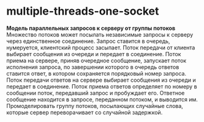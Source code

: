 # multiple-threads-one-socket

**Модель параллельных запросов к серверу от группы потоков**  
Множество потоков может посылать независимые запросы к серверу через единственное соединение. Запрос ставится в очередь, нумеруется, клиентский процесс засыпает. Поток передачи от клиента выбирает сообщения из очереди и передает в соединение. Поток приема на сервере, приняв очередное сообщение, запускает поток исполнения запроса, по завершении которого в очередь ответов ставится ответ, в котором сохраняется порядковый номер запроса. Поток передачи ответов на сервере выбирает сообщения из очереди и передает в соединение. Поток приема ответов определяет по номеру в сообщении поток, передавший запрос и пробуждает его. Ответное сообщение находится в запросе, переданном потоком, и выводится им. Промоделировать группу потоков, посылающих случайные слова, которые сервер переворачивает со случайной задержкой.  
